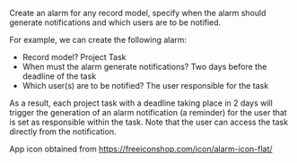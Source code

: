 Create an alarm for any record model, specify when the alarm should generate notifications and which
users are to be notified.

For example, we can create the following alarm:
 - Record model? Project Task
 - When must the alarm generate notifications? Two days before the deadline of the task
 - Which user(s) are to be notified? The user responsible for the task

As a result, each project task with a deadline taking place in 2 days will trigger the generation of an
alarm notification (a reminder) for the user that is set as responsible within the task. Note that the
user can access the task directly from the notification.


App icon obtained from https://freeiconshop.com/icon/alarm-icon-flat/